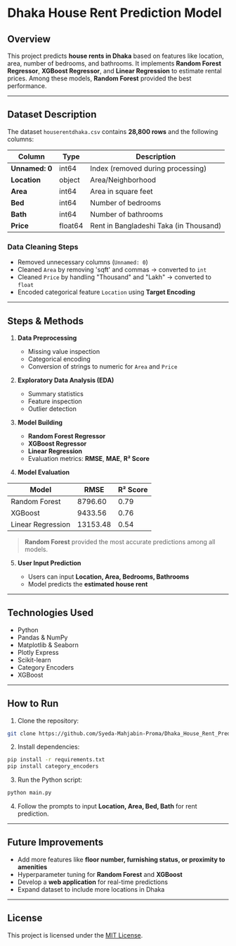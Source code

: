 # Dhaka House Rent Prediction Model

## Overview

This project predicts **house rents in Dhaka** based on features like location, area, number of bedrooms, and bathrooms.
It implements **Random Forest Regressor**, **XGBoost Regressor**, and **Linear Regression** to estimate rental prices. Among these models, **Random Forest** provided the best performance.

---

## Dataset Description

The dataset `houserentdhaka.csv` contains **28,800 rows** and the following columns:

| Column         | Type    | Description                          |
| -------------- | ------- | ------------------------------------ |
| **Unnamed: 0** | int64   | Index (removed during processing)    |
| **Location**   | object  | Area/Neighborhood                    |
| **Area**       | int64   | Area in square feet                  |
| **Bed**        | int64   | Number of bedrooms                   |
| **Bath**       | int64   | Number of bathrooms                  |
| **Price**      | float64 | Rent in Bangladeshi Taka (in Thousand) |

### Data Cleaning Steps

* Removed unnecessary columns (`Unnamed: 0`)
* Cleaned `Area` by removing 'sqft' and commas → converted to `int`
* Cleaned `Price` by handling "Thousand" and "Lakh" → converted to `float`
* Encoded categorical feature `Location` using **Target Encoding**

---

## Steps & Methods

1. **Data Preprocessing**

   * Missing value inspection
   * Categorical encoding
   * Conversion of strings to numeric for `Area` and `Price`

2. **Exploratory Data Analysis (EDA)**

   * Summary statistics
   * Feature inspection
   * Outlier detection

3. **Model Building**

   * **Random Forest Regressor**
   * **XGBoost Regressor**
   * **Linear Regression**
   * Evaluation metrics: **RMSE**, **MAE**, **R² Score**

4. **Model Evaluation**

| Model             | RMSE | R² Score |
| ----------------- | ------- | -------- |
| Random Forest     | 8796.60 | 0.79 |
| XGBoost           | 9433.56 | 0.76 |
| Linear Regression | 13153.48 |0.54|

> **Random Forest** provided the most accurate predictions among all models.

5. **User Input Prediction**

   * Users can input **Location, Area, Bedrooms, Bathrooms**
   * Model predicts the **estimated house rent**

---

## Technologies Used

* Python
* Pandas & NumPy
* Matplotlib & Seaborn
* Plotly Express
* Scikit-learn
* Category Encoders
* XGBoost

---

## How to Run

1. Clone the repository:

```bash
git clone https://github.com/Syeda-Mahjabin-Proma/Dhaka_House_Rent_Prediction.git
```

2. Install dependencies:

```bash
pip install -r requirements.txt
pip install category_encoders
```

3. Run the Python script:

```bash
python main.py
```

4. Follow the prompts to input **Location, Area, Bed, Bath** for rent prediction.

---

## Future Improvements

* Add more features like **floor number, furnishing status, or proximity to amenities**
* Hyperparameter tuning for **Random Forest** and **XGBoost**
* Develop a **web application** for real-time predictions
* Expand dataset to include more locations in Dhaka

---
## License

This project is licensed under the [MIT License](https://opensource.org/licenses/MIT).
